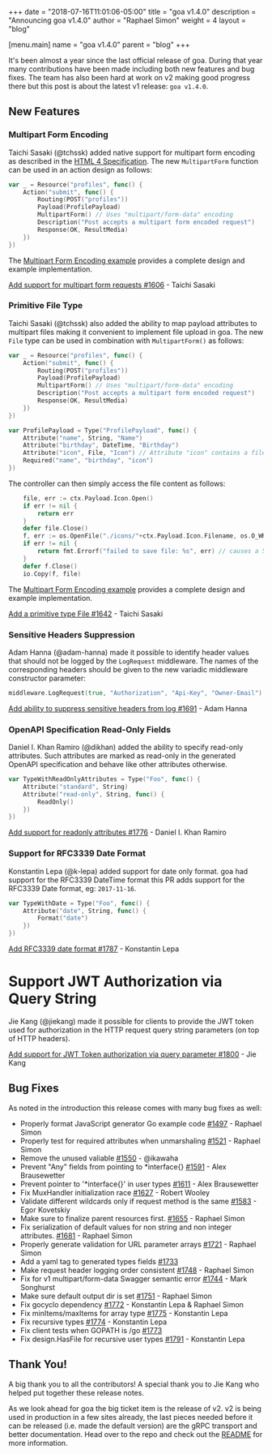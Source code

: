 +++ date = "2018-07-16T11:01:06-05:00" title = "goa v1.4.0" description = "Announcing goa v1.4.0" author = "Raphael Simon" weight = 4 layout = "blog"

[menu.main] name = "goa v1.4.0" parent = "blog" +++

It's been almost a year since the last official release of goa. During that year many contributions have been made including both new features and bug fixes. The team has also been hard at work on v2 making good progress there but this post is about the latest v1 release: `goa v1.4.0`.

## New Features

### Multipart Form Encoding

Taichi Sasaki (@tchssk) added native support for multipart form encoding as described in the [HTML 4 Specification](https://www.w3.org/TR/html401/interact/forms.html#h-17.13.4.2). The new `MultipartForm` function can be used in an action design as follows:

```go
var _ = Resource("profiles", func() {
    Action("submit", func() {
        Routing(POST("profiles"))
        Payload(ProfilePayload)
        MultipartForm() // Uses "multipart/form-data" encoding
        Description("Post accepts a multipart form encoded request")
        Response(OK, ResultMedia)
    })
})
```

The [Multipart Form Encoding example](https://github.com/goadesign/examples/tree/master/multipart_form) provides a complete design and example implementation.

[Add support for multipart form requests #1606](https://github.com/goadesign/goa/pull/1606) - Taichi Sasaki

### Primitive File Type

Taichi Sasaki (@tchssk) also added the ability to map payload attributes to multipart files making it convenient to implement file upload in goa. The new `File` type can be used in combination with `MultipartForm()` as follows:

```go
var _ = Resource("profiles", func() {
    Action("submit", func() {
        Routing(POST("profiles"))
        Payload(ProfilePayload)
        MultipartForm() // Uses "multipart/form-data" encoding
        Description("Post accepts a multipart form encoded request")
        Response(OK, ResultMedia)
    })
})

var ProfilePayload = Type("ProfilePayload", func() {
    Attribute("name", String, "Name")
    Attribute("birthday", DateTime, "Birthday")
    Attribute("icon", File, "Icon") // Attribute "icon" contains a file
    Required("name", "birthday", "icon")
})
```

The controller can then simply access the file content as follows:

```go
    file, err := ctx.Payload.Icon.Open()
    if err != nil {
        return err
    }
    defer file.Close()
    f, err := os.OpenFile("./icons/"+ctx.Payload.Icon.Filename, os.O_WRONLY|os.O_CREATE, 0666)
    if err != nil {
        return fmt.Errorf("failed to save file: %s", err) // causes a 500 response
    }
    defer f.Close()
    io.Copy(f, file)
```

The [Multipart Form Encoding example](https://github.com/goadesign/examples/tree/master/multipart_form) provides a complete design and example implementation.

[Add a primitive type File #1642](https://github.com/goadesign/goa/pull/1642) - Taichi Sasaki

### Sensitive Headers Suppression

Adam Hanna (@adam-hanna) made it possible to identify header values that should not be logged by the `LogRequest` middleware. The names of the corresponding headers should be given to the new variadic middleware constructor parameter:

```go
middleware.LogRequest(true, "Authorization", "Api-Key", "Owner-Email")
```

[Add ability to suppress sensitive headers from log #1691](https://github.com/goadesign/goa/pull/1691) - Adam Hanna

### OpenAPI Specification Read-Only Fields

Daniel I. Khan Ramiro (@dikhan) added the ability to specify read-only attributes. Such attributes are marked as read-only in the generated OpenAPI specification and behave like other attributes otherwise.

```go
var TypeWithReadOnlyAttributes = Type("Foo", func() {
    Attribute("standard", String)
    Attribute("read-only", String, func() {
        ReadOnly()
    })
})
```

[Add support for readonly attributes #1776](https://github.com/goadesign/goa/pull/1776) - Daniel I. Khan Ramiro

### Support for RFC3339 Date Format

Konstantin Lepa (@k-lepa) added support for date only format. goa had support for the RFC3339 DateTime format this PR adds support for the RFC3339 Date format, eg: `2017-11-16`.

```go
var TypeWithDate = Type("Foo", func() {
    Attribute("date", String, func() {
        Format("date")
    })
})
```

[Add RFC3339 date format #1787](https://github.com/goadesign/goa/pull/1787) - Konstantin Lepa

# Support JWT Authorization via Query String

Jie Kang (@jiekang) made it possible for clients to provide the JWT token used for authorization in the HTTP request query string parameters (on top of HTTP headers).

[Add support for JWT Token authorization via query parameter #1800](https://github.com/goadesign/goa/pull/1800) - Jie Kang

## Bug Fixes

As noted in the introduction this release comes with many bug fixes as well:

* Properly format JavaScript generator Go example code [#1497](https://github.com/goadesign/goa/pull/1497) - Raphael Simon
* Properly test for required attributes when unmarshaling [#1521](https://github.com/goadesign/goa/pull/1521) - Raphael Simon
* Remove the unused valiable [#1550](https://github.com/goadesign/goa/pull/1550) - @ikawaha
* Prevent "Any" fields from pointing to *interface{} [#1591](https://github.com/goadesign/goa/pull/1591) - Alex Brausewetter
* Prevent pointer to '*interface{}' in user types [#1611](https://github.com/goadesign/goa/pull/1611) - Alex Brausewetter
* Fix MuxHandler initialization race [#1627](https://github.com/goadesign/goa/pull/1627) - Robert Wooley
* Validate different wildcards only if request method is the same [#1583](https://github.com/goadesign/goa/pull/1583) - Egor Kovetskiy
* Make sure to finalize parent resources first. [#1655](https://github.com/goadesign/goa/pull/1655) - Raphael Simon
* Fix serialization of default values for non string and non integer attributes. [#1681](https://github.com/goadesign/goa/pull/1681) - Raphael Simon
* Properly generate validation for URL parameter arrays [#1721](https://github.com/goadesign/goa/pull/1721) - Raphael Simon
* Add a yaml tag to generated types fields [#1733](https://github.com/goadesign/goa/pull/1733)
* Make request header logging order consistent [#1748](https://github.com/goadesign/goa/pull/1748) - Raphael Simon
* Fix for v1 multipart/form-data Swagger semantic error [#1744](https://github.com/goadesign/goa/pull/1744) - Mark Songhurst
* Make sure default output dir is set [#1751](https://github.com/goadesign/goa/pull/1751) - Raphael Simon
* Fix gocyclo dependency [#1772](https://github.com/goadesign/goa/pull/1772) - Konstantin Lepa & Raphael Simon
* Fix minItems/maxItems for array type [#1775](https://github.com/goadesign/goa/pull/1775) - Konstantin Lepa
* Fix recursive types [#1774](https://github.com/goadesign/goa/pull/1774) - Konstantin Lepa
* Fix client tests when GOPATH is /go [#1773](https://github.com/goadesign/goa/pull/1773)
* Fix design.HasFile for recursive user types [#1791](https://github.com/goadesign/goa/pull/1791) - Konstantin Lepa

## Thank You!

A big thank you to all the contributors! A special thank you to Jie Kang who helped put together these release notes.

As we look ahead for goa the big ticket item is the release of v2. v2 is being used in production in a few sites already, the last pieces needed before it can be released (i.e. made the default version) are the gRPC transport and better documentation. Head over to the repo and check out the [README](https://github.com/goadesign/goa/blob/v2/README.md) for more information.